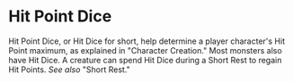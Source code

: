 # Hit Point Dice

Hit Point Dice, or Hit Dice for short, help determine a player character's Hit Point maximum, as explained in "Character Creation." Most monsters also have Hit Dice. A creature can spend Hit Dice during a Short Rest to regain Hit Points. *See also* "Short Rest."